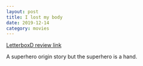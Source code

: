 ```yaml
---
layout: post
title: I lost my body
date: 2019-12-14
category: movies
---
```

 
[LetterboxD review link](https://letterboxd.com/samarthbhaskar/film/i-lost-my-body/)

A superhero origin story but the superhero is a hand. 